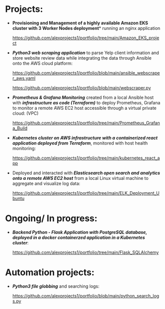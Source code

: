 # Projects:

+ **Provisioning and Management of a highly available Amazon EKS cluster with 3 Worker Nodes deployment*** running an nginx application

  https://github.com/alexprojects1/portfolio/tree/main/Amazon_EKS_project

+ ***Python3 web scraping application*** to parse Yelp client information and store website review data while integrating the data through Ansible onto the AWS cloud platform: 

  https://github.com/alexprojects1/portfolio/blob/main/ansible_webscraper_aws.yaml

  https://github.com/alexprojects1/portfolio/blob/main/webscraper.py

+ ***Prometheus & Grafana Monitoring*** created from a local Ansible host with ***infrastructure as code (Terraform)*** to deploy Prometheus, Grafana to monitor a remote AWS EC2 host accessible through a virtual private cloud: (VPC) 
  
  https://github.com/alexprojects1/portfolio/tree/main/Prometheus_Grafana_Build
  
+ ***Kubernetes cluster on AWS infrastructure with a containerized react application deployed from Terraform***, monitored with host health monitoring:

  https://github.com/alexprojects1/portfolio/tree/main/kubernetes_react_app

+ Deployed and interacted with ***Elasticsearch open search and analytics onto a remote AWS EC2 host*** from a local Linux virtual machine to aggregate and visualize log data:

  https://github.com/alexprojects1/portfolio/tree/main/ELK_Deployment_Ubuntu
  


  

# Ongoing/ In progress:
+ ***Backend Python - Flask Application with PostgreSQL database, deployed in a docker containerzed application in a Kubernetes cluster***:

  https://github.com/alexprojects1/portfolio/tree/main/Flask_SQLAlchemy

# Automation projects:
+ ***Python3 file globbing*** and searching logs:

  https://github.com/alexprojects1/portfolio/blob/main/python_search_logs.py


